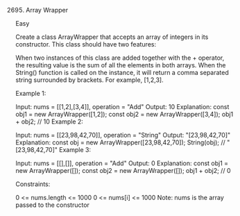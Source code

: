 2695. Array Wrapper

Easy

Create a class ArrayWrapper that accepts an array of integers in its constructor. This class should have two features:

When two instances of this class are added together with the + operator, the resulting value is the sum of all the elements in both arrays.
When the String() function is called on the instance, it will return a comma separated string surrounded by brackets. For example, [1,2,3].

Example 1:

Input: nums = [[1,2],[3,4]], operation = "Add"
Output: 10
Explanation:
const obj1 = new ArrayWrapper([1,2]);
const obj2 = new ArrayWrapper([3,4]);
obj1 + obj2; // 10
Example 2:

Input: nums = [[23,98,42,70]], operation = "String"
Output: "[23,98,42,70]"
Explanation:
const obj = new ArrayWrapper([23,98,42,70]);
String(obj); // "[23,98,42,70]"
Example 3:

Input: nums = [[],[]], operation = "Add"
Output: 0
Explanation:
const obj1 = new ArrayWrapper([]);
const obj2 = new ArrayWrapper([]);
obj1 + obj2; // 0

Constraints:

0 <= nums.length <= 1000
0 <= nums[i] <= 1000
Note: nums is the array passed to the constructor
